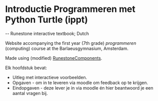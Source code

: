 # Introductie Programmeren met Python Turtle (ippt)
-- Runestone interactive textbook; Dutch

Website accompanying the first year (7th grade) *programmeren* (computing) course at the Barlaeusgymnasium, Amsterdam.

Made using (modified) [RunestoneComponents](https://github.com/RunestoneInteractive/RunestoneComponents).

Elk hoofdstuk bevat:
* Uitleg met interactieve voorbeelden.
* Opgaven - om in te leveren via moodle om feedback op te krijgen.
* Eindopgaven - deze lever je in via moodle én hier beantwoord je een aantal vragen bij.
